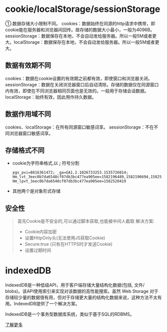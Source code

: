 <!--
 * @Author: your name
 * @Date: 2020-02-24 12:50:40
 * @LastEditTime: 2020-03-19 17:34:58
 * @LastEditors: Please set LastEditors
 * @Description: In User Settings Edit
 * @FilePath: \RW 笔记\JavaScript笔记\前端存储\前端存储.md
 -->
# cookie/localStorage/sessionStorage

①.数据存储大小限制不同。
cookies：数据始终在同源的http请求中携带，即cookie能在服务器和浏览器间回传。故存储的数据大小最小，一般为4096B。
sessionStorage：数据保存在本地，不会自动发给服务器。所以一般5M或者更大。localStorage：数据保存在本地，不会自动发给服务器。所以一般5M或者更大。

## 数据有效期不同
cookies：数据在cookie设置的有效期之前都有效，即使窗口和浏览器关闭。
sessionStorage：数据在关闭浏览器窗口后自动清除。存储的数据仅在同源窗口内有效，即使在不同浏览器相同页面也是无效的。一般用于存储会话数据。
localStorage：始终有效，因此用作持久数据。

## 数据作用域不同
cookies、localStorage：在所有同源窗口敏感词享。
sessionStorage：不在不同浏览器窗口敏感词享。

## 存储格式不同 
+ cookie为字符串格式,以 **;** 符号分割
  ```
  pgv_pvi=8816361472; _ga=GA1.2.1026733253.1535726014; Hm_lvt_3eec0b7da6548cf07db3bc477ea905ee=1582196489,1582196694,1582519473,1582520419; Hm_lpvt_3eec0b7da6548cf07db3bc477ea905ee=1582520419
  ```
  
+ 其他两个是对象形式存储


## 安全性
>首先Cookie是不安全的,可以通过脚本获取,也能被中间人截取
解决方案:
>  + Cookie内容加密
>  + 设置HttpOnly头(无法使用JS获取Cookie)
>  + Secure:true (只有在HTTPS时才发送Cookie)
>  + 设置过期时间

# indexedDB
IndexedDB是一种低级API，用于客户端存储大量结构化数据(包括, 文件/ blobs)。该API使用索引来实现对该数据的高性能搜索。虽然 Web Storage 对于存储较少量的数据很有用，但对于存储更大量的结构化数据来说，这种方法不太有用。IndexedDB提供了一个解决方案。

IndexedDB是一个事务型数据库系统，类似于基于SQL的RDBMS。

[了解更多](https://developer.mozilla.org/zh-CN/docs/Web/API/IndexedDB_API)
